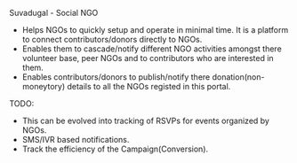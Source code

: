 Suvadugal - Social NGO
* Helps NGOs to quickly setup and operate in minimal time. It is a platform to connect contributors/donors directly to NGOs.
* Enables them to cascade/notify different NGO activities amongst there volunteer base, peer NGOs and to contributors who are interested in them.
* Enables contributors/donors to publish/notify there donation(non-moneytory) details to all the NGOs registed in this portal.

TODO:
* This can be evolved into tracking of RSVPs for events organized by NGOs.
* SMS/IVR based notifications.
* Track the efficiency of the Campaign(Conversion).


 
